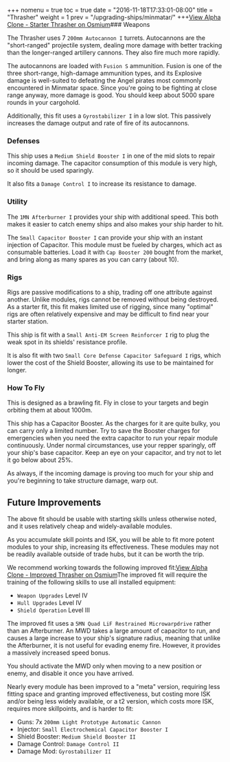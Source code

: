 +++ nomenu = true toc = true date = "2016-11-18T17:33:01-08:00" title = "Thrasher" weight = 1 prev = "/upgrading-ships/minmatar/" +++<object type="image/svg+xml" data="https://o.smium.org/api/convert/118538/svg/118538-alpha-clone---starter-thrasher.svg?privatetoken=6337645336726601728"><a href="https://o.smium.org/loadout/private/118538/6337645336726601728">View Alpha Clone - Starter Thrasher on Osmium</a></object>### Weapons

The Thrasher uses 7 `200mm Autocannon I` turrets. Autocannons are the "short-ranged" projectile system, dealing more damage with better tracking than the longer-ranged artillery cannons. They also fire much more rapidly.

The autocannons are loaded with `Fusion S` ammunition. Fusion is one of the three short-range, high-damage ammunition types, and its Explosive damage is well-suited to defeating the Angel pirates most commonly encountered in Minmatar space. Since you're going to be fighting at close range anyway, more damage is good. You should keep about 5000 spare rounds in your cargohold.

Additionally, this fit uses a `Gyrostabilizer I` in a low slot. This passively increases the damage output and rate of fire of its autocannons.

### Defenses

This ship uses a `Medium Shield Booster I` in one of the mid slots to repair incoming damage. The capacitor consumption of this module is very high, so it should be used sparingly.

It also fits a `Damage Control I` to increase its resistance to damage.

### Utility

The `1MN Afterburner I` provides your ship with additional speed. This both makes it easier to catch enemy ships and also makes your ship harder to hit.

The `Small Capacitor Booster I` can provide your ship with an instant injection of Capacitor. This module must be fueled by charges, which act as consumable batteries. Load it with `Cap Booster 200` bought from the market, and bring along as many spares as you can carry (about 10).

### Rigs

Rigs are passive modifications to a ship, trading off one attribute against another. Unlike modules, rigs cannot be removed without being destroyed. As a starter fit, this fit makes limited use of rigging, since many "optimal" rigs are often relatively expensive and may be difficult to find near your starter station.

This ship is fit with a `Small Anti-EM Screen Reinforcer I` rig to plug the weak spot in its shields' resistance profile.

It is also fit with two `Small Core Defense Capacitor Safeguard I` rigs, which lower the cost of the Shield Booster, allowing its use to be maintained for longer.

### How To Fly

This is designed as a brawling fit. Fly in close to your targets and begin orbiting them at about 1000m.

This ship has a Capacitor Booster. As the charges for it are quite bulky, you can carry only a limited number. Try to save the Booster charges for emergencies when you need the extra capacitor to run your repair module continuously. Under normal circumstances, use your repper sparingly, off your ship's base capacitor. Keep an eye on your capacitor, and try not to let it go below about 25%.

As always, if the incoming damage is proving too much for your ship and you're beginning to take structure damage, warp out.

## Future Improvements

The above fit should be usable with starting skills unless otherwise noted, and it uses relatively cheap and widely-available modules.

As you accumulate skill points and ISK, you will be able to fit more potent modules to your ship, increasing its effectiveness. These modules may not be readily available outside of trade hubs, but it can be worth the trip.

We recommend working towards the following improved fit:<object type="image/svg+xml" data="https://o.smium.org/api/convert/118539/svg/118539-alpha-clone---improved-thrasher.svg?privatetoken=7790281401688915968"><a href="https://o.smium.org/loadout/private/118539/7790281401688915968">View Alpha Clone - Improved Thrasher on Osmium</a></object>The improved fit will require the training of the following skills to use all installed equipment:

* `Weapon Upgrades` Level IV
* `Hull Upgrades` Level IV
* `Shield Operation` Level III

The improved fit uses a `5MN Quad LiF Restrained Microwarpdrive` rather than an Afterburner. An MWD takes a large amount of capacitor to run, and causes a large increase to your ship's signature radius, meaning that unlike the Afterburner, it is not useful for evading enemy fire. However, it provides a massively increased speed bonus.

You should activate the MWD only when moving to a new position or enemy, and disable it once you have arrived.

Nearly every module has been improved to a "meta" version, requiring less fitting space and granting improved effectiveness, but costing more ISK and/or being less widely available, or a t2 version, which costs more ISK, requires more skillpoints, and is harder to fit:

* Guns: 7x `200mm Light Prototype Automatic Cannon`
* Injector: `Small Electrochemical Capacitor Booster I`
* Shield Booster: `Medium Shield Booster II`
* Damage Control: `Damage Control II`
* Damage Mod: `Gyrostabilizer II`